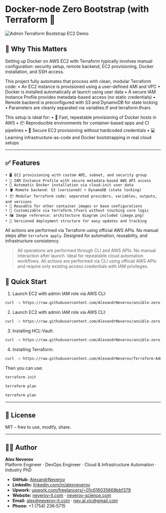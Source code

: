 #  Docker-node Zero Bootstrap (with Terraform 🚀

![Admin Terraform Bootstrap EC2 Demo](https://raw.githubusercontent.com/AlexandrNeverov/terraform_docker_setup/main/image.png)

## 🚀 Why This Matters

Setting up Docker on AWS EC2 with Terraform typically involves manual configuration: security setup, remote backend, EC2 provisioning, Docker installation, and SSH access.

This project fully automates that process with clean, modular Terraform code:
• An EC2 instance is provisioned using a user-defined AMI and VPC
• Docker is installed automatically at launch using user data
• A secure IAM Instance Profile provides metadata-based access (no static credentials)
• Remote backend is preconfigured with S3 and DynamoDB for state locking
• Parameters are cleanly separated via variables.tf and terraform.tfvars

This setup is ideal for:
• 🐳 Fast, repeatable provisioning of Docker hosts in AWS
• 📦 Reproducible environments for container-based apps and CI pipelines
• 🔐 Secure EC2 provisioning without hardcoded credentials
• 💻 Learning infrastructure-as-code and Docker bootstrapping in real cloud setups

---

## ✅ Features

    • 🖥️ EC2 provisioning with custom AMI, subnet, and security group
    • 🔐 IAM Instance Profile with secure metadata-based AWS API access
    • 🐳 Automatic Docker installation via cloud-init user data
    • 🪣 Remote backend: S3 (versioned) + DynamoDB (state locking)
    • 📦 Modular Terraform code: separated providers, variables, outputs, and versions
    • 🧩 Reusable for other container images or base configurations
    • 🔧 Customizable via terraform.tfvars without touching core logic
    • 🖼 Image reference: architecture diagram included (image.png)
    • 📝 Versioned deployment structure for easy updates and tracking

All actions are performed via Terraform using official AWS APIs. No manual steps after `terraform apply`. Designed for automation, reusability, and infrastructure consistency.

> All operations are performed through CLI and AWS APIs. No manual interaction after launch. Ideal for repeatable cloud automation workflows.
> All actions are performed via CLI using official AWS APIs and require only existing access credentials with IAM privileges.

## 🚀 Quick Start

1. Launch EC2 with admin IAM role via AWS CLI:
```bash
curl -v https://raw.githubusercontent.com/AlexandrNeverov/ansible-zero-node/refs/heads/main/boot/create_zero_node_aws.sh | bach -
```

2. Launch EC2 with admin IAM role via AWS CLI:
```bash
curl -v https://raw.githubusercontent.com/AlexandrNeverov/ansible-zero-node/refs/heads/main/boot/setup_zero_node_tools.sh | bach -
```

3. Installing HCL-Vault:
```bash
curl -v https://raw.githubusercontent.com/AlexandrNeverov/ansible-zero-node/refs/heads/main/boot/hcl_vault.sh | bach -
```

4. Installing Terraform:
```bash
curl -v https://raw.githubusercontent.com/AlexandrNeverov/Terraform-Admin-Bootstrap-on-EC2-via-IAM-Instance-Profile/refs/heads/main/setup_zero_terraform.sh | bach -
```

Then you can use:

```bash
terraform init
```

```bash
terraform plan
```


```bash
terraform plan
```

---

## 📄 License

MIT – free to use, modify, share.

---

## 👨‍💻 Author

**Alex Neverov**  
Platform Engineer · DevOps Engineer · Cloud & Infrastructure Automation · Industry PhD

- **GitHub:** [AlexandrNeverov](https://github.com/AlexandrNeverov)  
- **LinkedIn:** [linkedin.com/in/alexneverov](https://www.linkedin.com/in/alexneverov)  
- **Upwork:** [upwork.com/freelancers/~01c616035669bbf379](https://www.upwork.com/freelancers/~01c616035669bbf379)  
- **Website:** [neverov-it.com](https://neverov-it.com) · [neverov-science.com](https://neverov-science.com)  
- **Email:** [alex@neverov-it.com](mailto:alex@neverov-it.com) · [nev.al.vic@gmail.com](mailto:nav.al.vic@.com)
- **Phone:** +1 (754) 236‑5715
